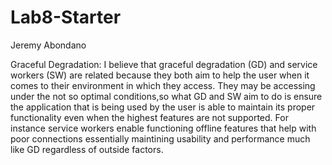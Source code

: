 # Lab8-Starter
Jeremy Abondano

Graceful Degradation: I believe that graceful degradation (GD) and service workers (SW) are related because they both aim to help the user when it comes to their environment in which they access. They may be accessing under the not so optimal conditions,so what GD and SW aim to do is ensure the application that is being used by the user is able to maintain its proper functionality even when the highest features are not supported. For instance service workers enable functioning offline features that help with poor connections essentially maintining usability and performance much like GD regardless of outside factors. 

